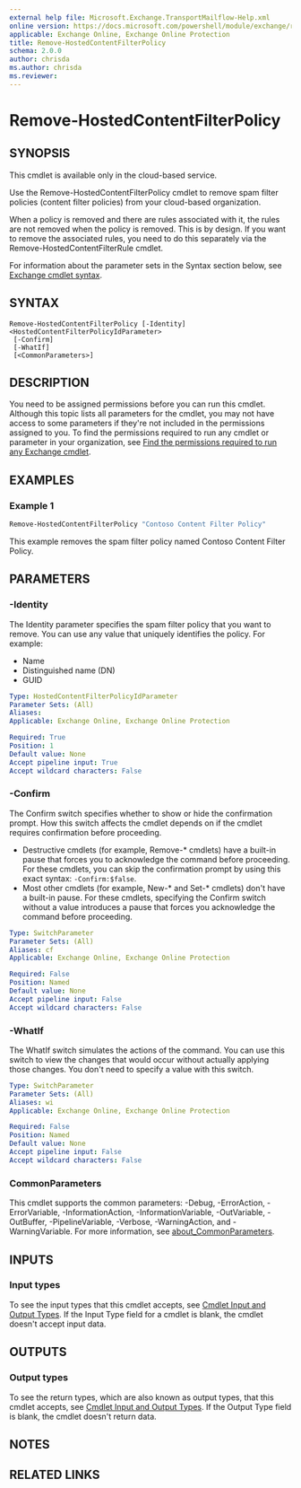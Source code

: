 ```yaml
---
external help file: Microsoft.Exchange.TransportMailflow-Help.xml
online version: https://docs.microsoft.com/powershell/module/exchange/remove-hostedcontentfilterpolicy
applicable: Exchange Online, Exchange Online Protection
title: Remove-HostedContentFilterPolicy
schema: 2.0.0
author: chrisda
ms.author: chrisda
ms.reviewer:
---
```


# Remove-HostedContentFilterPolicy

## SYNOPSIS
This cmdlet is available only in the cloud-based service.

Use the Remove-HostedContentFilterPolicy cmdlet to remove spam filter policies (content filter policies) from your cloud-based organization.

When a policy is removed and there are rules associated with it, the rules are not removed when the policy is removed. This is by design. If you want to remove the associated rules, you need to do this separately via the Remove-HostedContentFilterRule cmdlet.

For information about the parameter sets in the Syntax section below, see [Exchange cmdlet syntax](https://docs.microsoft.com/powershell/exchange/exchange-cmdlet-syntax).

## SYNTAX

```
Remove-HostedContentFilterPolicy [-Identity] <HostedContentFilterPolicyIdParameter>
 [-Confirm]
 [-WhatIf]
 [<CommonParameters>]
```

## DESCRIPTION
You need to be assigned permissions before you can run this cmdlet. Although this topic lists all parameters for the cmdlet, you may not have access to some parameters if they're not included in the permissions assigned to you. To find the permissions required to run any cmdlet or parameter in your organization, see [Find the permissions required to run any Exchange cmdlet](https://docs.microsoft.com/powershell/exchange/find-exchange-cmdlet-permissions).

## EXAMPLES

### Example 1
```powershell
Remove-HostedContentFilterPolicy "Contoso Content Filter Policy"
```

This example removes the spam filter policy named Contoso Content Filter Policy.

## PARAMETERS

### -Identity
The Identity parameter specifies the spam filter policy that you want to remove. You can use any value that uniquely identifies the policy. For example:

- Name
- Distinguished name (DN)
- GUID

```yaml
Type: HostedContentFilterPolicyIdParameter
Parameter Sets: (All)
Aliases:
Applicable: Exchange Online, Exchange Online Protection

Required: True
Position: 1
Default value: None
Accept pipeline input: True
Accept wildcard characters: False
```

### -Confirm
The Confirm switch specifies whether to show or hide the confirmation prompt. How this switch affects the cmdlet depends on if the cmdlet requires confirmation before proceeding.

- Destructive cmdlets (for example, Remove-\* cmdlets) have a built-in pause that forces you to acknowledge the command before proceeding. For these cmdlets, you can skip the confirmation prompt by using this exact syntax: `-Confirm:$false`.
- Most other cmdlets (for example, New-\* and Set-\* cmdlets) don't have a built-in pause. For these cmdlets, specifying the Confirm switch without a value introduces a pause that forces you acknowledge the command before proceeding.

```yaml
Type: SwitchParameter
Parameter Sets: (All)
Aliases: cf
Applicable: Exchange Online, Exchange Online Protection

Required: False
Position: Named
Default value: None
Accept pipeline input: False
Accept wildcard characters: False
```

### -WhatIf
The WhatIf switch simulates the actions of the command. You can use this switch to view the changes that would occur without actually applying those changes. You don't need to specify a value with this switch.

```yaml
Type: SwitchParameter
Parameter Sets: (All)
Aliases: wi
Applicable: Exchange Online, Exchange Online Protection

Required: False
Position: Named
Default value: None
Accept pipeline input: False
Accept wildcard characters: False
```

### CommonParameters
This cmdlet supports the common parameters: -Debug, -ErrorAction, -ErrorVariable, -InformationAction, -InformationVariable, -OutVariable, -OutBuffer, -PipelineVariable, -Verbose, -WarningAction, and -WarningVariable. For more information, see [about_CommonParameters](https://go.microsoft.com/fwlink/p/?LinkID=113216).

## INPUTS

### Input types
To see the input types that this cmdlet accepts, see [Cmdlet Input and Output Types](https://go.microsoft.com/fwlink/p/?linkId=616387). If the Input Type field for a cmdlet is blank, the cmdlet doesn't accept input data.

## OUTPUTS

### Output types
To see the return types, which are also known as output types, that this cmdlet accepts, see [Cmdlet Input and Output Types](https://go.microsoft.com/fwlink/p/?linkId=616387). If the Output Type field is blank, the cmdlet doesn't return data.

## NOTES

## RELATED LINKS
